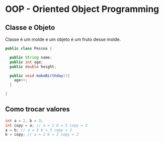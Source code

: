 # OOP - Oriented Object Programming

## Classe e Objeto

Classe é um molde e um objeto é um fruto desse molde.

```java
public class Pessoa {

  public String name;
  public int age;
  public double height;

  public void makeBirthday(){
    age++;
  }

}
```

## Como trocar valores

```java
int a = 2, b = 3;
int copy = a; // a = 2 b = 3 copy = 2
a = b; // a = 3 b = 3 copy = 2
b = copy; // a = 2 b = 2 copy = 2
```